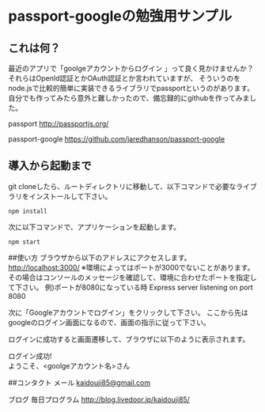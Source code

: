 # passport-googleの勉強用サンプル

## これは何？
最近のアプリで「goolgeアカウントからログイン 」って良く見かけませんか？
それらはOpenId認証とかOAuth認証とか言われていますが、
そういうのをnode.jsで比較的簡単に実装できるライブラリでpassportというのがあります。
自分でも作ってみたら意外と難しかったので、備忘録的にgithubを作ってみました。

passport
<http://passportjs.org/>

passport-google
<https://github.com/jaredhanson/passport-google>

## 導入から起動まで
git cloneしたら、ルートディレクトリに移動して、以下コマンドで必要なライブラリをインストールして下さい。

    npm install

次に以下コマンドで、アプリケーションを起動します。

    npm start

##使い方
ブラウザから以下のアドレスにアクセスします。
<http://localhost:3000/>
※環境によってはポートが3000でないことがあります。その場合はコンソールのメッセージを確認して、環境に合わせたポートを指定して下さい。
例)ポートが8080になっている時
Express server listening on port 8080

次に「Googleアカウントでログイン」をクリックして下さい。
ここから先はgoogleのログイン画面になるので、画面の指示に従って下さい。

ログインに成功すると画面遷移して、ブラウザに以下のように表示されます。

ログイン成功!  
ようこそ、<goolgeアカウント名>さん

##コンタクト
メール
kaidouji85@gmail.com

ブログ
毎日プログラム
http://blog.livedoor.jp/kaidouji85/